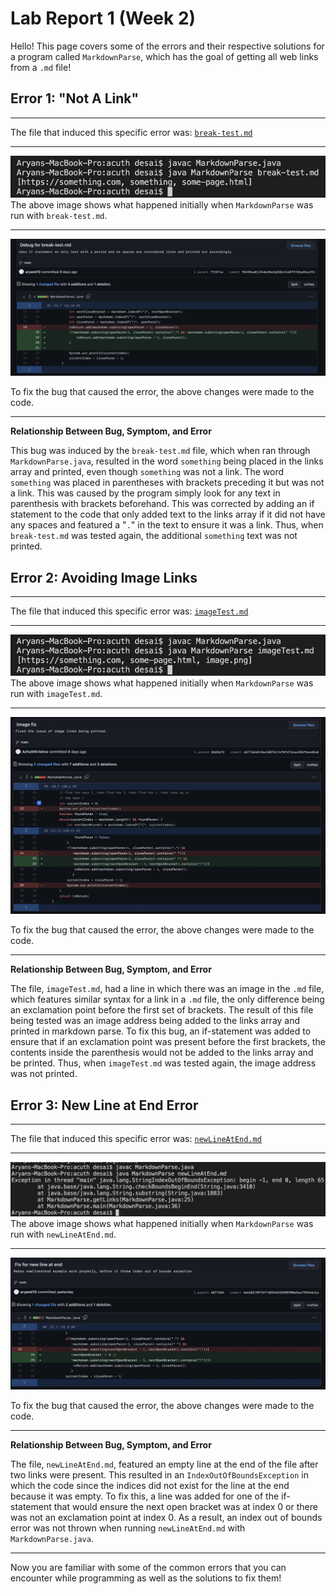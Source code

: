 # Lab Report 1 (Week 2)

Hello! This page covers some of the errors and their respective solutions for a program called `MarkdownParse`, which has the goal of getting all web links from a `.md` file!

## Error 1: "Not A Link"
___

The file that induced this specific error was:
[`break-test.md`](https://github.com/aryand10/markdown-parse/blob/main/break-test.md)

___

![Image](Break-TestResult.jpg)
The above image shows what happened initially when `MarkdownParse` was run with `break-test.md`.

___

![Image](Break-TestFixPicture.png)

To fix the bug that caused the error, the above changes were made to the code.
____

**Relationship Between Bug, Symptom, and Error**

This bug was induced by the `break-test.md` file, which when ran through `MarkdownParse.java`, resulted in the word `something` being placed in the links array and printed, even though `something` was not a link. The word `something` was placed in parentheses with brackets preceding it but was not a link. This was caused by the program simply look for any text in parenthesis with brackets beforehand. This was corrected by adding an if statement to the code that only added text to the links array if it did not have any spaces and featured a "`.`" in the text to ensure it was a link. Thus, when `break-test.md` was tested again, the additional `something` text was not printed.

## Error 2: Avoiding Image Links
___

The file that induced this specific error was:
[`imageTest.md`](https://github.com/aryand10/markdown-parse/blob/main/imageTest.md)

___

![Image](ImageTestResult.jpg)
The above image shows what happened initially when `MarkdownParse` was run with `imageTest.md`.

___

![Image](ImageTestFixPicture.jpg)

To fix the bug that caused the error, the above changes were made to the code.
___

**Relationship Between Bug, Symptom, and Error**

The file, `imageTest.md`, had a line in which there was an image in the `.md` file, which features similar syntax for a link in a `.md` file, the only difference being an exclamation point before the first set of brackets. The result of this file being tested was an image address being added to the links array and printed in markdown parse. To fix this bug, an if-statement was added to ensure that if an exclamation point was present before the first brackets, the contents inside the parenthesis would not be added to the links array and be printed. Thus, when `imageTest.md` was tested again, the image address was not printed.

## Error 3: New Line at End Error
___

The file that induced this specific error was:
[`newLineAtEnd.md`](https://github.com/aryand10/markdown-parse/blob/main/newLineAtEnd.md)

___

![Image](NewLineResult.jpg)
The above image shows what happened initially when `MarkdownParse` was run with `newLineAtEnd.md`.

___

![Image](NewLineAtEndFixPicture.jpg)

To fix the bug that caused the error, the above changes were made to the code.
___

**Relationship Between Bug, Symptom, and Error**

The file, `newLineAtEnd.md`, featured an empty line at the end of the file after two links were present. This resulted in an `IndexOutOfBoundsException` in which the code since the indices did not exist for the line at the end because it was empty. To fix this, a line was added for one of the if-statement that would ensure the next open bracket was at index 0 or there was not an exclamation point at index 0. As a result, an index out of bounds error was not thrown when running `newLineAtEnd.md` with `MarkdownParse.java`.
___

Now you are familiar with some of the common errors that you can encounter while programming as well as the solutions to fix them!




